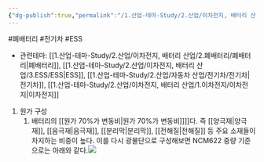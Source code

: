 ```yaml
---
{"dg-publish":true,"permalink":"/1.산업-테마-Study/2.산업/이차전지, 배터리 산업/2.폐배터리/INFO_폐배터리/배터리/","created":"2024-11-20T21:02:27.596+09:00","updated":"2025-06-26T16:41:21.767+09:00"}
---
```


#폐배터리 #전기차 #ESS

- 관련테마: [[1.산업-테마-Study/2.산업/이차전지, 배터리 산업/2.폐배터리/폐배터리\|폐배터리]], [[1.산업-테마-Study/2.산업/이차전지, 배터리 산업/3.ESS/ESS\|ESS]], [[1.산업-테마-Study/2.산업/자동차 산업/전기차/전기차\|전기차]], [[1.산업-테마-Study/2.산업/이차전지, 배터리 산업/1.이차전지/이차전지\|이차전지]]


1.  원가 구성
	1. 배터리의 [[원가 70%가 변동비\|원가 70%가 변동비]]]]다. 즉 [[양극재\|양극재]], [[음극재\|음극재]], [[분리막\|분리막]], [[전해질\|전해질]] 등 주요 소재들이 차지하는 비중이 높다. 이를 다시 광물단으로 구성해보면 NCM622 중량 기준으로는 아래와 같다.![](https://i.imgur.com/8OY34Hy.png)



